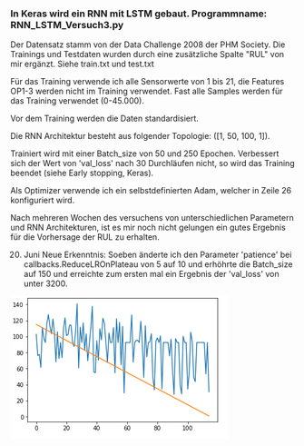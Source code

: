 ### In Keras wird ein RNN mit LSTM gebaut. Programmname: RNN_LSTM_Versuch3.py

Der Datensatz stamm von der Data Challenge 2008 der PHM Society.
Die Trainings und Testdaten wurden durch eine zusätzliche Spalte "RUL" von mir ergänzt.
Siehe train.txt und test.txt


Für das Training verwende ich alle Sensorwerte von 1 bis 21, die Features OP1-3 werden nicht im Training verwendet.
Fast alle Samples werden für das Training verwendet (0-45.000).

Vor dem Training werden die Daten standardisiert.

Die RNN Architektur besteht aus folgender Topologie: ([1, 50, 100, 1]).

Trainiert wird mit einer Batch_size von 50 und 250 Epochen. Verbessert sich der Wert von 'val_loss' nach 30 Durchläufen nicht, so
wird das Training beendet (siehe Early stopping, Keras).

Als Optimizer verwende ich ein selbstdefinierten Adam, welcher in Zeile 26 konfiguriert wird.



Nach mehreren Wochen des versuchens von unterschiedlichen Parametern und RNN Architekturen, ist es mir noch nicht gelungen ein gutes Ergebnis für die Vorhersage der RUL zu erhalten.


20. Juni
Neue Erkenntnis:
Soeben änderte ich den Parameter 'patience' bei callbacks.ReduceLROnPlateau von 5 auf 10 und erhöhrte die Batch_size auf 150
und erreichte zum ersten mal ein Ergebnis der 'val_loss' von unter 3200.

![alt text](rnn_versuch3.png "Resultat")
